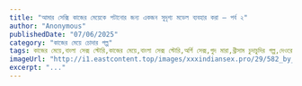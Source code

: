 ```yaml
---
title: "আমার সেক্সি কাজের মেয়েকে পটানোর জন্য একজন সুদৃশ্য মডেল ব্যবহার করা – পর্ব ২"
author: "Anonymous"
publishedDate: "07/06/2025"
category: "কাজের মেয়ে চোদার গল্প"
tags: কাজের মেয়ে,বাংলা সেক্স স্টোরি,কাজের মেয়ে,বাংলা সেক্স স্টোরি,অর্গি সেক্স,গুদ মারা,থ্রীসাম চুদাচুদির গল্প,দেওরের চোদা খাওয়া,পোঁদ মারার গল্প,বেঙ্গলি সেক্স চটি,বৌদি চোদার গল্প,তরুণ বয়স্ক,বাংলা সেক্স স্টোরি,শালী জামাইবাবুর চোদন কাহিনী,গুদ মারা,পারিবারিক সেক্স,পোঁদ মারার গল্প,বাংলা চটি গল্প,বৌমা চোদার গল্প,মা ও ছেলের চোদন কাহিনী,শশুর,তরুণ বয়স্ক,পারিবারিক সেক্স,বাংলা চটি গল্প,বৌমা চোদার গল্প,শশুর,গুদ মারা,পারিবারিক সেক্স,পোঁদ মারার গল্প,বাংলা চটি গল্প,বৌমা চোদার গল্প,মা ও ছেলের চোদন কাহিনী,শশুর,তরুণ বয়স্ক,পারিবারিক সেক্স,বাংলা চটি গল্প,বৌমা চোদার গল্প,শশুর,পরিপক্ক চুদাচুদির গল্প,বৌদি চোদার গল্প,তরুণ বয়স্ক,পারিবারিক সেক্স,বাংলা চটি গল্প,বৌমা চোদার গল্প,শশুর,তরুণ বয়স্ক,পারিবারিক সেক্স,বাংলা চটি গল্প,বৌমা চোদার গল্প,শশুর,তরুণ বয়স্ক,পারিবারিক সেক্স,বাংলা চটি গল্প,বৌমা চোদার গল্প,শশুর,তরুণ বয়স্ক,পারিবারিক সেক্স,বাংলা চটি গল্প,বৌমা চোদার গল্প,শশুর
imageUrl: "http://i1.eastcontent.top/images/xxxindiansex.pro/29/582_by_6.jpg"
excerpt: "..."
---
```



